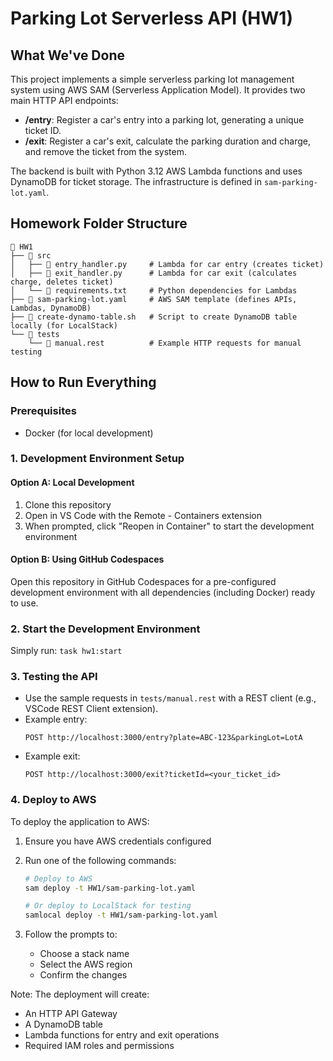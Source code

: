 # Parking Lot Serverless API (HW1)

## What We've Done

This project implements a simple serverless parking lot management system using AWS SAM (Serverless Application Model). It provides two main HTTP API endpoints:

- **/entry**: Register a car's entry into a parking lot, generating a unique ticket ID.
- **/exit**: Register a car's exit, calculate the parking duration and charge, and remove the ticket from the system.

The backend is built with Python 3.12 AWS Lambda functions and uses DynamoDB for ticket storage. The infrastructure is defined in `sam-parking-lot.yaml`.

## Homework Folder Structure

```
📁 HW1
├── 📁 src
│   ├── 📄 entry_handler.py     # Lambda for car entry (creates ticket)
│   ├── 📄 exit_handler.py      # Lambda for car exit (calculates charge, deletes ticket)
│   └── 📄 requirements.txt     # Python dependencies for Lambdas
├── 📄 sam-parking-lot.yaml     # AWS SAM template (defines APIs, Lambdas, DynamoDB)
├── 📄 create-dynamo-table.sh   # Script to create DynamoDB table locally (for LocalStack)
└── 📁 tests
    └── 📄 manual.rest          # Example HTTP requests for manual testing
```

## How to Run Everything

### Prerequisites
- Docker (for local development)

### 1. Development Environment Setup

#### Option A: Local Development
1. Clone this repository
2. Open in VS Code with the Remote - Containers extension
3. When prompted, click "Reopen in Container" to start the development environment

#### Option B: Using GitHub Codespaces
Open this repository in GitHub Codespaces for a pre-configured development environment with all dependencies (including Docker) ready to use.

### 2. Start the Development Environment
Simply run: `task hw1:start`

### 3. Testing the API
- Use the sample requests in `tests/manual.rest` with a REST client (e.g., VSCode REST Client extension).
- Example entry:
  ```http
  POST http://localhost:3000/entry?plate=ABC-123&parkingLot=LotA
  ```
- Example exit:
  ```http
  POST http://localhost:3000/exit?ticketId=<your_ticket_id>
  ```

### 4. Deploy to AWS
To deploy the application to AWS:

1. Ensure you have AWS credentials configured

2. Run one of the following commands:
   ```bash
   # Deploy to AWS
   sam deploy -t HW1/sam-parking-lot.yaml

   # Or deploy to LocalStack for testing
   samlocal deploy -t HW1/sam-parking-lot.yaml
   ```
3. Follow the prompts to:
   - Choose a stack name
   - Select the AWS region
   - Confirm the changes

Note: The deployment will create:
- An HTTP API Gateway
- A DynamoDB table
- Lambda functions for entry and exit operations
- Required IAM roles and permissions
